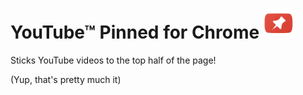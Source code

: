 # YouTube™ Pinned for Chrome ![Logo](images/icon-48.png)

Sticks YouTube videos to the top half of the page! 

(Yup, that's pretty much it)
